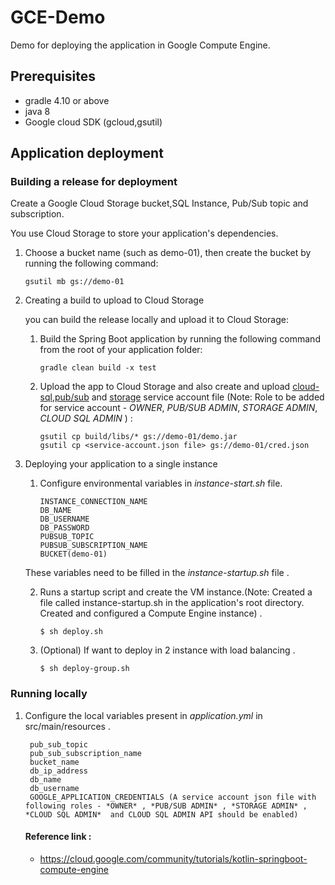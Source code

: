 # GCE-Demo

Demo for deploying the application in Google Compute Engine.

## Prerequisites

* gradle 4.10 or above
* java 8
* Google cloud SDK (gcloud,gsutil)

## Application deployment 

### Building a release for deployment
Create a Google Cloud Storage bucket,SQL Instance, Pub/Sub topic and subscription.

You use Cloud Storage to store your application's dependencies.

1. Choose a bucket name (such as demo-01), then create the bucket by running the following command:

       gsutil mb gs://demo-01
2. Creating a build to upload to Cloud Storage
  
     you can build the release locally and upload it to Cloud Storage:
  
    1. Build the Spring Boot application by running the following command from the root of your application folder:
  
           gradle clean build -x test
    2. Upload the app to Cloud Storage and also create and upload [cloud-sql](https://cloud.google.com/sql/docs/mysql/connect-external-app#proxy),[pub/sub](https://cloud.google.com/pubsub/docs/reference/libraries#setting_up_authentication) and [storage](https://cloud.google.com/storage/docs/reference/libraries#setting_up_authentication) service account file (Note: Role to be added for service account - *OWNER*, *PUB/SUB ADMIN*, *STORAGE ADMIN*, *CLOUD SQL ADMIN*   ) :

           gsutil cp build/libs/* gs://demo-01/demo.jar
           gsutil cp <service-account.json file> gs://demo-01/cred.json
           
3. Deploying your application to a single instance
    
    1. Configure environmental variables in <i>instance-start.sh</i> file.
    
           INSTANCE_CONNECTION_NAME 
           DB_NAME
           DB_USERNAME
           DB_PASSWORD        
           PUBSUB_TOPIC
           PUBSUB_SUBSCRIPTION_NAME
           BUCKET(demo-01)
           
           
      These variables need to be filled in the <i>instance-startup.sh</i> file .
                         
    2. Runs  a startup script and create the VM instance.(Note: Created a file called instance-startup.sh in the application's root directory. Created and configured a Compute Engine instance) .
    
           $ sh deploy.sh
    
    3. (Optional) If want to deploy in 2 instance with load balancing .
    
           $ sh deploy-group.sh 
           
### Running locally 
1. Configure the local variables present in *application.yml* in src/main/resources .

        pub_sub_topic
        pub_sub_subscription_name
        bucket_name
        db_ip_address
        db_name
        db_username
        GOOGLE_APPLICATION_CREDENTIALS (A service account json file with following roles - *OWNER* , *PUB/SUB ADMIN* , *STORAGE ADMIN* , *CLOUD SQL ADMIN*  and CLOUD SQL ADMIN API should be enabled)
           
   #### Reference link :
   * https://cloud.google.com/community/tutorials/kotlin-springboot-compute-engine
